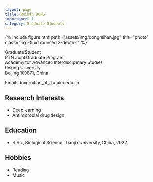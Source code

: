 ```yaml
---
layout: page
title: Ruihan DONG
importance: 1
category: Graduate Students
---
```


<div class="row">
    <div class="col-sm-4 mt-3 mt-md-0">
        {% include figure.html path="assets/img/dongruihan.jpg" title="photo" class="img-fluid rounded z-depth-1" %}
    </div>
</div>

Graduate Student  
PTN Joint Graduate Program  
Academy for Advanced Interdisciplinary Studies  
Peking University  
Beijing 100871, China  

Email: dongruihan_at_stu.pku.edu.cn

## Research Interests

- Deep learning
- Antimicrobial drug design

## Education

- B.Sc., Biological Science, Tianjin University, China, 2022

## Hobbies

- Reading
- Music
